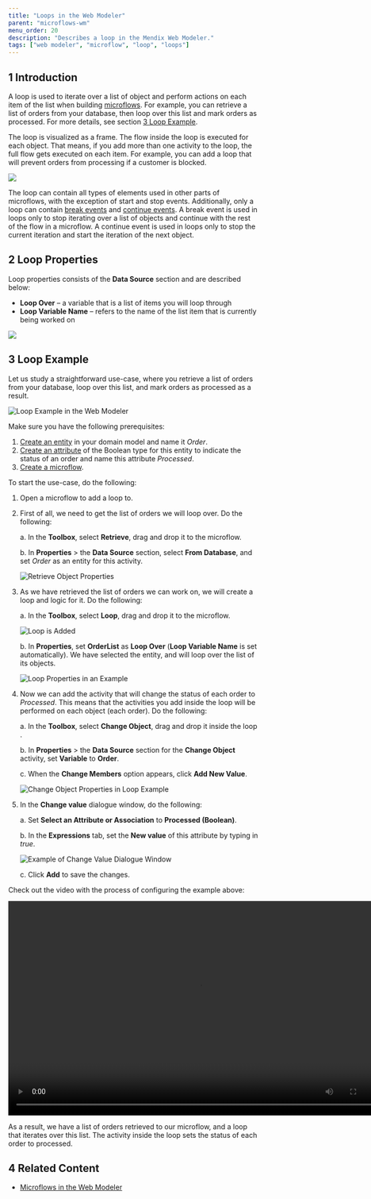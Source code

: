 ```yaml
---
title: "Loops in the Web Modeler"
parent: "microflows-wm"
menu_order: 20
description: "Describes a loop in the Mendix Web Modeler."
tags: ["web modeler", "microflow", "loop", "loops"]
---
```


## 1 Introduction 

A loop is used to iterate over a list of object and perform actions on each item of the list when building [microflows](microflows-wm). For example, you can retrieve a list of orders from your database, then loop over this list and mark orders as processed. For more details, see section [3 Loop Example](#loop-example).

The loop is visualized as a frame. The flow inside the loop is executed for each object. That means, if you add more than one activity to the loop, the full flow gets executed on each item. For example, you can add a loop that will prevent orders from processing if a customer is blocked. 

![](attachments/microflows-loop-wm/wm-loop.png)

The loop can contain all types of elements used in other parts of microflows, with the exception of start and stop events. Additionally, only a loop can contain [break events](../break-event) and [continue events](../continue-event). A break event is used in loops only to stop iterating over a list of objects and continue with the rest of the flow in a microflow. A continue event is used in loops only to stop the current iteration and start the iteration of the next object.

## 2 Loop Properties

Loop properties consists of the **Data Source** section and are described below:

* **Loop Over** – a variable that is a list of items you will loop through
* **Loop Variable Name** – refers to the name of the list item that is currently being worked on

![](attachments/microflows-loop-wm/wm-loop-properties.png)

## 3 Loop Example

Let us study a straightforward use-case, where you retrieve a list of orders from your database, loop over this list, and mark orders as processed as a result. 

![Loop Example in the Web Modeler](attachments/microflows-loop-wm/wm-loop-example.png)

Make sure you have the following prerequisites:

1. [Create an entity](domain-models-wm#adding-new-entities) in your domain model and name it *Order*.
2. [Create an attribute](domain-models-wm#adding-new-attributes) of the Boolean type for this entity to indicate the status of an order and name this attribute *Processed*.
3. [Create a microflow](microflows-wm#creating-new-microflow).

To start the use-case, do the following:

1. Open a microflow to add a loop to.

2. First of all, we need to get the list of orders we will loop over. Do the following: <br />

   a. In the **Toolbox**, select **Retrieve**, drag and drop it to the microflow. <br />

   b. In **Properties** > the **Data Source** section, select **From Database**, and set *Order* as an entity for this activity. <br />

   ![Retrieve Object Properties](attachments/microflows-loop-wm/wm-retrieve-properties.png)

3. As we have retrieved the list of orders we can work on, we will create a loop and logic for it. Do the following: <br />

   a. In the **Toolbox**, select **Loop**, drag and drop it to the microflow. <br />

   ![Loop is Added](attachments/microflows-loop-wm/wm-loop-added.png)<br />

   b. In **Properties**, set **OrderList** as **Loop Over** (**Loop Variable Name** is set automatically). We have selected the entity, and will loop over the list of its objects. <br />

   ![Loop Properties in an Example](attachments/microflows-loop-wm/wm-loop-properties-in-example.png)

4. Now we can add the activity that will change the status of each order to *Processed*. This means that the activities you add inside the loop will be performed on each object (each order). Do the following:<br />

   a. In the **Toolbox**, select **Change Object**, drag and drop it inside the loop .<br />

   b. In **Properties** > the **Data Source** section for the **Change Object** activity, set **Variable** to **Order**.<br/>

   c. When the **Change Members** option appears, click **Add New Value**.<br />

   ![Change Object Properties in Loop Example](attachments/microflows-loop-wm/wm-change-object-properties.png)

5. In the **Change value** dialogue window,  do the following:<br />

   a. Set **Select an Attribute or Association** to **Processed (Boolean)**.<br />

   b. In the **Expressions** tab, set the **New value** of this attribute by typing in *true*. <br />

   ![Example of Change Value Dialogue Window](attachments/microflows-loop-wm/wm-change-value-dialogue-example.png)

   c. Click **Add** to save the changes. 

Check out the video with the process of configuring the example above:

<video width="768" height="432" controls src="attachments/microflows-loop-wm/wm-loop-example.mp4">VIDEO</video>

As a result, we have a list of orders retrieved to our microflow, and a loop that iterates over this list. The activity inside the loop sets the status of each order to processed. 

## 4 Related Content

* [Microflows in the Web Modeler](microflows-wm)
